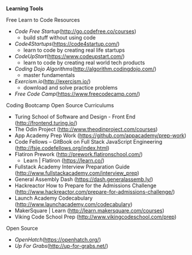 **Learning Tools**

Free Learn to Code Resources

* _Code Free Startup_(http://go.codefree.co/courses)
    * build stuff without using code
* _Code4Startups_(https://code4startup.com/)
    * learn to code by creating real life startups
* _CodeUpStart_(https://www.codeupstart.com/)
    * learn to code by creating real world tech products
* _Coding Dojo Algorithms_(http://algorithm.codingdojo.com/)
    * master fundamentals
* _Exercism.io_(http://exercism.io/)
    * download and solve practice problems
* _Free Code Camp_(https://www.freecodecamp.com/)

Coding Bootcamp Open Source Curriculums

* Turing School of Software and Design - Front End (http://frontend.turing.io/)
* The Odin Project (http://www.theodinproject.com/courses)
* App Academy Prep Work (https://github.com/appacademy/prep-work)
* Code Fellows – GitBook on Full Stack JavaScript Engineering (http://fsje.codefellows.org/index.html)
* Flatiron Prework (http://prework.flatironschool.com/)
    * Learn | Flatiron (https://learn.co/)
* Fullstack Academy Interview Preparation Guide (http://www.fullstackacademy.com/interview_prep)
* General Assembly Dash (https://dash.generalassemb.ly/)
* Hackreactor How to Prepare for the Admissions Challenge (http://www.hackreactor.com/prepare-for-admissions-challenge/)
* Launch Academy Codecabulary (http://www.launchacademy.com/codecabulary)
* MakerSquare | Learn (http://learn.makersquare.com/courses)
* Viking Code School Prep (http://www.vikingcodeschool.com/prep)

Open Source

* _OpenHatch_(https://openhatch.org/)
* _Up For Grabs_(http://up-for-grabs.net/)


